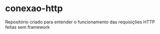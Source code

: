 # conexao-http
Repositório criado para entender o funcionamento das requisições HTTP feitas sem framework
